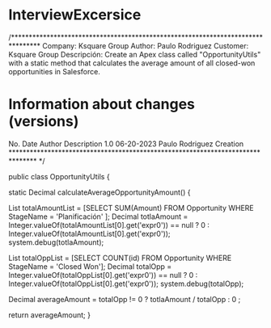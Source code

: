 # InterviewExcersice

/******************************************************************************** 
Company:            Ksquare Group
Author:             Paulo Rodriguez
Customer:           Ksquare Group
Descripción:        Create an Apex class called "OpportunityUtils" with a static method that calculates the average 
                    amount of all closed-won opportunities in Salesforce.

Information about changes (versions)
===============================================================================
No.    		Date             		Author                 Description
1.0         06-20-2023   	      	Paulo Rodriguez        Creation
******************************************************************************* */

public class OpportunityUtils {
    
 static Decimal calculateAverageOpportunityAmount() {
 
 List<AggregateResult> totalAmountList = [SELECT SUM(Amount) FROM Opportunity WHERE StageName = 'Planificación' ];
 Decimal totlaAmount = Integer.valueOf(totalAmountList[0].get('expr0')) == null ? 0 : Integer.valueOf(totalAmountList[0].get('expr0'));
 system.debug(totlaAmount);     
     

 List<AggregateResult> totalOppList = [SELECT COUNT(id) FROM Opportunity WHERE StageName = 'Closed Won'];
 Decimal totalOpp = Integer.valueOf(totalOppList[0].get('expr0')) == null ? 0 : Integer.valueOf(totalOppList[0].get('expr0'));
 system.debug(totalOpp);

 
 Decimal averageAmount = totalOpp != 0  ?  totlaAmount / totalOpp : 0 ;   
 
 return averageAmount;
 }
